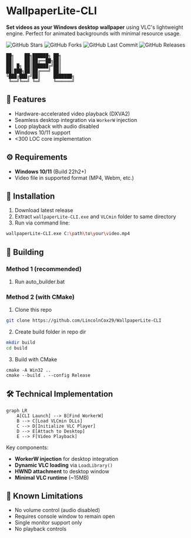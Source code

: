 # WallpaperLite-CLI

**Set videos as your Windows desktop wallpaper** using VLC's lightweight engine. Perfect for animated backgrounds with minimal resource usage.

![GitHub Stars](https://img.shields.io/github/stars/LincolnCox29/WallpaperLite-CLI?style=for-the-badge&logo=github)
![GitHub Forks](https://img.shields.io/github/forks/LincolnCox29/WallpaperLite-CLI?style=for-the-badge&logo=github)
![GitHub Last Commit](https://img.shields.io/github/last-commit/LincolnCox29/WallpaperLite-CLI?style=for-the-badge&logo=git)
![GitHub Releases](https://img.shields.io/github/downloads/LincolnCox29/WallpaperLite-CLI/total?style=for-the-badge&logo=github)

```ascii
██╗    ██╗██████╗ ██╗
██║    ██║██╔══██╗██║
██║ █╗ ██║██████╔╝██║
██║███╗██║██╔═══╝ ██║
╚███╔███╔╝██║     ███████╗
 ╚══╝╚══╝ ╚═╝     ╚══════╝
```

## 📌 Features
- Hardware-accelerated video playback (DXVA2)
- Seamless desktop integration via `WorkerW` injection
- Loop playback with audio disabled
- Windows 10/11 support
- <300 LOC core implementation

## ⚙️ Requirements
- **Windows 10/11** (Build 22h2+)
- Video file in supported format (MP4, Webm, etc.)

## 🚀 Installation
1. Download latest release
2. Extract `wallpaperLite-CLI.exe` and `VLCmin` folder to same directory
3. Run via command line:
```bash
wallpaperLite-CLI.exe C:\path\to\your\video.mp4
```

## 🔧 Building
### Method 1 (recommended)
1. Run auto_builder.bat
### Method 2 (with CMake)
1. Clone this repo
```bash
git clone https://github.com/LincolnCox29/WallpaperLite-CLI
```
2. Create build folder in repo dir
```bash
mkdir build
cd build
```
3. Build with CMake
```
cmake -A Win32 ..
cmake --build . --config Release
```

## 🛠 Technical Implementation
```mermaid
graph LR
    A[CLI Launch] --> B[Find WorkerW]
    B --> C[Load VLCmin DLLs]
    C --> D[Initialize VLC Player]
    D --> E[Attach to Desktop]
    E --> F[Video Playback]
```

Key components:
- **WorkerW injection** for desktop integration
- **Dynamic VLC loading** via `LoadLibrary()`
- **HWND attachment** to desktop window
- **Minimal VLC runtime** (~15MB)

## 🐛 Known Limitations
- No volume control (audio disabled)
- Requires console window to remain open
- Single monitor support only
- No playback controls
